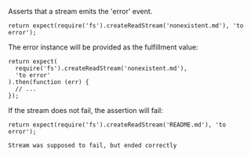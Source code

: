 Asserts that a stream emits the 'error' event.

```js#async:true
return expect(require('fs').createReadStream('nonexistent.md'), 'to error');
```

The error instance will be provided as the fulfillment value:

```js#async:true
return expect(
  require('fs').createReadStream('nonexistent.md'),
  'to error'
).then(function (err) {
  // ...
});
```

If the stream does not fail, the assertion will fail:

```js#async:true
return expect(require('fs').createReadStream('README.md'), 'to error');
```

```output
Stream was supposed to fail, but ended correctly
```

